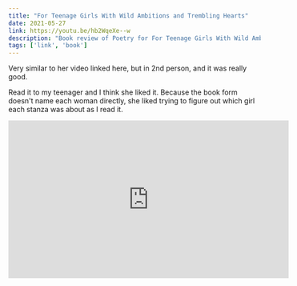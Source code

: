 ```yaml
---
title: "For Teenage Girls With Wild Ambitions and Trembling Hearts"
date: 2021-05-27
link: https://youtu.be/hb2WqeXe--w
description: "Book review of Poetry for For Teenage Girls With Wild Ambitions and Trembling Hearts by Clementine von Radics"
tags: ['link', 'book']
---
```

Very similar to her video linked here, but in 2nd person, and it was really good.

Read it to my teenager and I think she liked it. Because the book form doesn't name each woman directly, she 
liked trying to figure out which girl each stanza was about as I read it. 

<iframe width="560" height="315" src="https://www.youtube.com/embed/hb2WqeXe--w" title="YouTube video player" frameborder="0" allow="accelerometer; autoplay; clipboard-write; encrypted-media; gyroscope; picture-in-picture" allowfullscreen></iframe>
